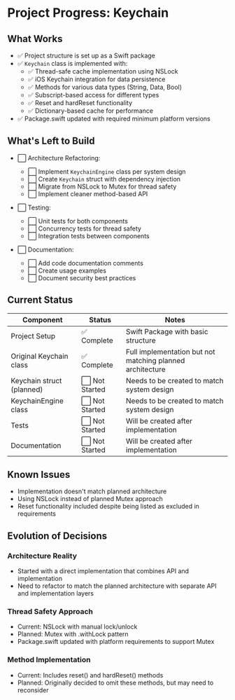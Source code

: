 # Project Progress: Keychain

## What Works

- ✅ Project structure is set up as a Swift package
- ✅ `Keychain` class is implemented with:
  - ✅ Thread-safe cache implementation using NSLock
  - ✅ iOS Keychain integration for data persistence
  - ✅ Methods for various data types (String, Data, Bool)
  - ✅ Subscript-based access for different types
  - ✅ Reset and hardReset functionality
  - ✅ Dictionary-based cache for performance
- ✅ Package.swift updated with required minimum platform versions

## What's Left to Build

- ⬜ Architecture Refactoring:
  - ⬜ Implement `KeychainEngine` class per system design
  - ⬜ Create `Keychain` struct with dependency injection
  - ⬜ Migrate from NSLock to Mutex for thread safety
  - ⬜ Implement cleaner method-based API

- ⬜ Testing:
  - ⬜ Unit tests for both components
  - ⬜ Concurrency tests for thread safety
  - ⬜ Integration tests between components

- ⬜ Documentation:
  - ⬜ Add code documentation comments
  - ⬜ Create usage examples
  - ⬜ Document security best practices

## Current Status

| Component | Status | Notes |
|-----------|--------|-------|
| Project Setup | ✅ Complete | Swift Package with basic structure |
| Original Keychain class | ✅ Complete | Full implementation but not matching planned architecture |
| Keychain struct (planned) | ⬜ Not Started | Needs to be created to match system design |
| KeychainEngine class | ⬜ Not Started | Needs to be created to match system design |
| Tests | ⬜ Not Started | Will be created after implementation |
| Documentation | ⬜ Not Started | Will be created after implementation |

## Known Issues

- Implementation doesn't match planned architecture
- Using NSLock instead of planned Mutex approach
- Reset functionality included despite being listed as excluded in requirements

## Evolution of Decisions

### Architecture Reality
- Started with a direct implementation that combines API and implementation
- Need to refactor to match the planned architecture with separate API and implementation layers

### Thread Safety Approach
- Current: NSLock with manual lock/unlock
- Planned: Mutex with .withLock pattern
- Package.swift updated with platform requirements to support Mutex

### Method Implementation
- Current: Includes reset() and hardReset() methods
- Planned: Originally decided to omit these methods, but may need to reconsider
